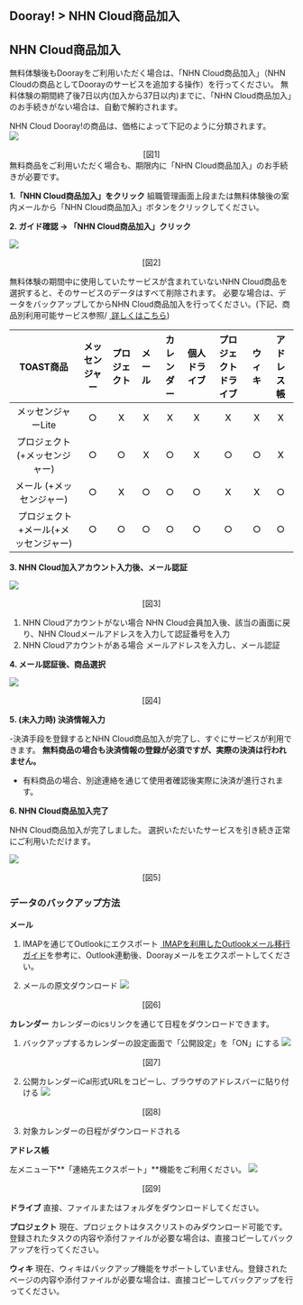 
## Dooray! > NHN Cloud商品加入

## NHN Cloud商品加入
無料体験後もDoorayをご利用いただく場合は、「NHN Cloud商品加入」（NHN Cloudの商品としてDoorayのサービスを追加する操作）を行ってください。
無料体験の期間終了後7日以内(加入から37日以内)までに、「NHN Cloud商品加入」のお手続きがない場合は、自動で解約されます。

NHN Cloud Dooray!の商品は、価格によって下記のように分類されます。  
![](http://static.toastoven.net/prod_dooray_project/common/common07_jp.png)
<center>[図1]</center>
無料商品をご利用いただく場合も、期限内に「NHN Cloud商品加入」のお手続きが必要です。

**1.「NHN Cloud商品加入」をクリック**
組職管理画面上段または無料体験後の案内メールから「NHN Cloud商品加入」ボタンをクリックしてください。

**2. ガイド確認 -> 「NHN Cloud商品加入」クリック**

![](http://static.toastoven.net/prod_dooray_project/common/common08_jp.png)
<center>[図2]</center>

無料体験の期間中に使用していたサービスが含まれていないNHN Cloud商品を選択すると、そのサービスのデータはすべて削除されます。
必要な場合は、データをバックアップしてからNHN Cloud商品加入を行ってください。(下記、商品別利用可能サービス参照/ [ 詳しくはこちら](https://dooray.com/home/pricing/#messenger ))

| <span style="color:black"><span style="color:#0c0c0c"><span style="color:#0c0c0c">TOAST商品</span></span></span> | <span style="color:#0c0c0c">メッセンジャー</span> | <span style="color:#0c0c0c">プロジェクト</span> | <span style="color:#0c0c0c">メール</span> | <span style="color:#0c0c0c">カレンダー</span> | <span style="color:#0c0c0c">個人ドライブ</span> | <span style="color:#0c0c0c">プロジェクトドライブ</span> | <span style="color:#0c0c0c">ウィキ</span> | <span style="color:#0c0c0c">アドレス帳</span> |
| :------: | :---: | :---: | :---: | :---: | :-----: | :-------: | :---: | :---: |
| <span style="color:#0c0c0c">メッセンジャーLite</span> | <span style="color:black">○</span><span style="color:#0c0c0c"></span> | <span style="color:black">X</span><span style="color:#0c0c0c"></span> | <span style="color:black">X</span><span style="color:#0c0c0c"></span> | <span style="color:black">X</span><span style="color:#0c0c0c"></span> | <span style="color:black">X</span><span style="color:#0c0c0c"></span> | <span style="color:black">X</span><span style="color:#0c0c0c"></span> | <span style="color:black">X</span><span style="color:#0c0c0c"></span> | <span style="color:black">X</span><span style="color:#0c0c0c"></span> |
| <span style="color:black"><span style="color:#0c0c0c"><span style="color:#0c0c0c">プロジェクト</span><span lang="EN-US"><span style="color:#0c0c0c">(+</span></span><span style="color:#0c0c0c">メッセンジャー</span><span lang="EN-US"><span style="color:#0c0c0c">)</span></span></span></span> | <span style="color:black">○</span><span style="color:#0c0c0c"></span> | <span style="color:black">○</span><span style="color:#0c0c0c"></span> | <span style="color:black">X</span><span style="color:#0c0c0c"></span> | <span style="color:black">○</span><span style="color:#0c0c0c"></span> | <span style="color:black">X</span><span style="color:#0c0c0c"></span> | <span style="color:black">○</span><span style="color:#0c0c0c"></span> | <span style="color:black">○</span><span style="color:#0c0c0c"></span> | <span style="color:black">X</span><span style="color:#0c0c0c"></span> |
| <span style="color:black"><span style="color:#0c0c0c"><span style="color:#0c0c0c">メール</span><span lang="EN-US"><span style="color:#0c0c0c">&nbsp;(+</span></span><span style="color:#0c0c0c">メッセンジャー</span><span lang="EN-US"><span style="color:#0c0c0c">)</span></span></span></span> | <span style="color:black">○</span><span style="color:#0c0c0c"></span> | <span style="color:black">X</span><span style="color:#0c0c0c"></span> | <span style="color:black">○</span><span style="color:#0c0c0c"></span> | <span style="color:black">○</span><span style="color:#0c0c0c"></span> | <span style="color:black">○</span><span style="color:#0c0c0c"></span> | <span style="color:black">X</span><span style="color:#0c0c0c"></span> | <span style="color:black">X</span><span style="color:#0c0c0c"></span> | <span style="color:black">○</span><span style="color:#0c0c0c"></span> |
| <span style="color:#0c0c0c"> </span><span style="color:black"><span style="color:#0c0c0c"><span style="color:#0c0c0c">プロジェクト</span><span lang="EN-US"><span style="color:#0c0c0c">+</span></span><span style="color:#0c0c0c">メール</span><span lang="EN-US"><span style="color:#0c0c0c">(+</span></span><span style="color:#0c0c0c">メッセンジャー</span><span lang="EN-US"><span style="color:#0c0c0c">)</span></span></span></span> | <span style="color:black">○</span><span style="color:#0c0c0c"></span> | <span style="color:black">○</span><span style="color:#0c0c0c"></span> | <span style="color:black">○</span><span style="color:#0c0c0c"></span> | <span style="color:black">○</span><span style="color:#0c0c0c"></span> | <span style="color:black">○</span><span style="color:#0c0c0c"></span> | <span style="color:black">○</span><span style="color:#0c0c0c"></span> | <span style="color:black">○</span><span style="color:#0c0c0c"></span> | <span style="color:black">○</span><span style="color:#0c0c0c"></span> |


**3. NHN Cloud加入アカウント入力後、メール認証**

![](http://static.toastoven.net/prod_dooray_project/common/common09_jp.png)
<center>[図3]</center>
   
   1) NHN Cloudアカウントがない場合
   NHN Cloud会員加入後、該当の画面に戻り、NHN Cloudメールアドレスを入力して認証番号を入力 
   2)	NHN Cloudアカウントがある場合
   メールアドレスを入力し、メール認証

**4. メール認証後、商品選択**

![](http://static.toastoven.net/prod_dooray_project/common/common10_jp.png)
<center>[図4]</center>

**5. (未入力時) 決済情報入力**

-決済手段を登録するとNHN Cloud商品加入が完了し、すぐにサービスが利用できます。 
**無料商品の場合も決済情報の登録が必須ですが、実際の決済は行われません。** 

- 有料商品の場合、別途連絡を通じて使用者確認後実際に決済が進行されます。

**6. NHN Cloud商品加入完了**

NHN Cloud商品加入が完了しました。
選択いただいたサービスを引き続き正常にご利用いただけます。

![](http://static.toastoven.net/prod_dooray_project/common/common11_jp.png)
<center>[図5]</center>

### データのバックアップ方法

**メール**
1) IMAPを通じてOutlookにエクスポート
[ IMAPを利用したOutlookメール移行ガイド](https://docs.toast.com/ko/Dooray/Mail/ko/service-guide/#imap-outlook )を参考に、Outlook連動後、Doorayメールをエクスポートしてください。

2) メールの原文ダウンロード
![](http://static.toastoven.net/prod_dooray_project/common/common12_jp.png)
<center>[図6]</center>

**カレンダー**
カレンダーのicsリンクを通じて日程をダウンロードできます。
1. バックアップするカレンダーの設定画面で「公開設定」を「ON」にする
![](http://static.toastoven.net/prod_dooray_project/common/common13_jp.png)
<center>[図7]</center>

2. 公開カレンダーiCal形式URLをコピーし、ブラウザのアドレスバーに貼り付ける
![](http://static.toastoven.net/prod_dooray_project/common/common14_jp.png)
<center>[図8]</center>
 
3.	対象カレンダーの日程がダウンロードされる

**アドレス帳**

左メニュー下**「連絡先エクスポート」**機能をご利用ください。
![](http://static.toastoven.net/prod_dooray_project/common/common15_jp.png)
<center>[図9]</center>

**ドライブ**
直接、ファイルまたはフォルダをダウンロードしてください。

**プロジェクト**
現在、プロジェクトはタスクリストのみダウンロード可能です。登録されたタスクの内容や添付ファイルが必要な場合は、直接コピーしてバックアップを行ってください。

**ウィキ**
現在、ウィキはバックアップ機能をサポートしていません。登録されたページの内容や添付ファイルが必要な場合は、直接コピーしてバックアップを行ってください。
